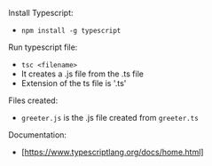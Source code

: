 Install Typescript:
  - `npm install -g typescript`

Run typescript file:
  - `tsc <filename>`
  - It creates a .js file from the .ts file
  - Extension of the ts file is '.ts'

Files created:
  - `greeter.js` is the .js file created from `greeter.ts`

Documentation:
  - [https://www.typescriptlang.org/docs/home.html]
